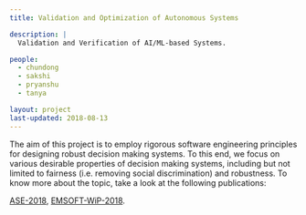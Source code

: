 ```yaml
---
title: Validation and Optimization of Autonomous Systems

description: |
  Validation and Verification of AI/ML-based Systems.

people:
  - chundong
  - sakshi
  - pryanshu
  - tanya

layout: project
last-updated: 2018-08-13
---
```

<p style="text-align:justify">

The aim of this project is to employ rigorous software 
engineering principles for designing robust decision 
making systems. To this end, we focus on various desirable 
properties of decision making systems, including but not 
limited to fairness (i.e. removing social discrimination) 
and robustness. To know more about the topic, take a look 
at the following publications: 

<a href="https://sudiptac.bitbucket.io/papers/aequitas.pdf">ASE-2018</a>, 
<a href="https://sudiptac.bitbucket.io/papers/raids.pdf">EMSOFT-WiP-2018</a>. 

</p>
